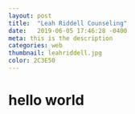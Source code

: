 ```yaml
---
layout: post
title:  "Leah Riddell Counseling"
date:   2019-06-05 17:46:28 -0400
meta: this is the description
categories: web
thumbnail: leahriddell.jpg
color: 2C3E50
---
```

# hello world
